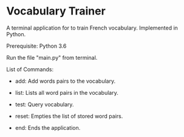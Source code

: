 # Vocabulary Trainer
A terminal application for to train French vocabulary. Implemented in Python.

Prerequisite: Python 3.6

Run the file "main.py" from terminal.

List of Commands:

- add: Add words pairs to the vocabulary.

- list: Lists all word pairs in the vocabulary.

- test: Query vocabulary.

- reset: Empties the list of stored word pairs.

- end: Ends the application.
